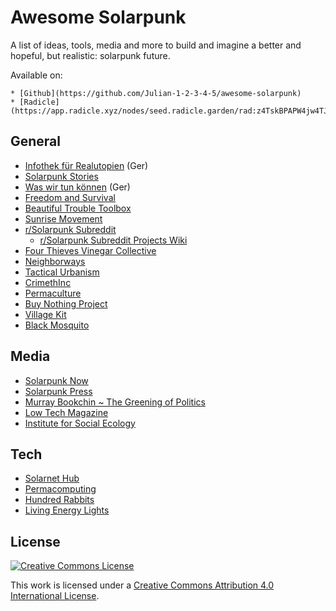 # Awesome Solarpunk

A list of ideas, tools, media and more to build and imagine a better and hopeful, but realistic: solarpunk future.

Available on:

	* [Github](https://github.com/Julian-1-2-3-4-5/awesome-solarpunk)
	* [Radicle](https://app.radicle.xyz/nodes/seed.radicle.garden/rad:z4TskBPAPW4jw4TJQVPAPK7i5a7ba/tree/15c1fd5d8c0a1fe716429a410b25a1e5f96fb1ea)
## General

* [Infothek für Realutopien](https://realutopien.info/) (Ger)
* [Solarpunk Stories](https://www.solarpunkstories.com/)
* [Was wir tun können](https://waswirtunkoennen.jetzt/) (Ger)
* [Freedom and Survival](https://freedomsurvival.org/)
* [Beautiful Trouble Toolbox](https://beautifultrouble.org/toolbox/)
* [Sunrise Movement](https://www.sunrisemovement.org/take-action/#get-started)
* [r/Solarpunk Subreddit](https://www.reddit.com/r/solarpunk)
	* [r/Solarpunk Subreddit Projects Wiki](https://www.reddit.com/r/solarpunk/wiki/projects/?rdt=46385)
* [Four Thieves Vinegar Collective](https://fourthievesvinegar.org/)
* [Neighborways](https://www.neighborways.com/what-is-a-neighborway#:%7E:text=What%20is%20a%20Neighborway%3F,in%20%E2%80%9Clow%2Dstress%20networks%E2%80%9D)
* [Tactical Urbanism](https://tacticalurbanismguide.com/)
* [CrimethInc](https://crimethinc.com/.)
* [Permaculture](https://imgur.com/a/101-permaculture-designs-downloadable-imgur-album-aTPS8)
* [Buy Nothing Project](https://buynothingproject.org/)
* [Village Kit](https://villagekit.com/)
* [Black Mosquito](https://black-mosquito.org/)

## Media
* [Solarpunk Now](https://www.solarpunkcast.net/)
* [Solarpunk Press](https://solarpunkpress.net/)
* [Murray Bookchin ~ The Greening of Politics](https://theanarchistlibrary.org/library/murray-bookchin-the-greening-of-politics)
* [Low Tech Magazine](https://solar.lowtechmagazine.com/)
* [Institute for Social Ecology](https://social-ecology.org/wp/)

## Tech
* [Solarnet Hub](https://solarnethub.com/)
* [Permacomputing](https://permacomputing.net/)
* [Hundred Rabbits](https://100r.co/site/home.html)
* [Living Energy Lights](https://livingenergylights.com/)


## License


[![Creative Commons License](http://i.creativecommons.org/l/by/4.0/88x31.png)](https://creativecommons.org/licenses/by/4.0/)

This work is licensed under a [Creative Commons Attribution 4.0 International License](http://creativecommons.org/licenses/by/4.0/).
